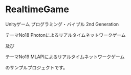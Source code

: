 # RealtimeGame
Unityゲーム プログラミング・バイブル 2nd Generation

テーマNo18 Photonによるリアルタイムネットワークゲーム　

及び

テーマNo19 MLAPIによるリアルタイムネットワークゲーム

のサンプルプロジェクトです。
